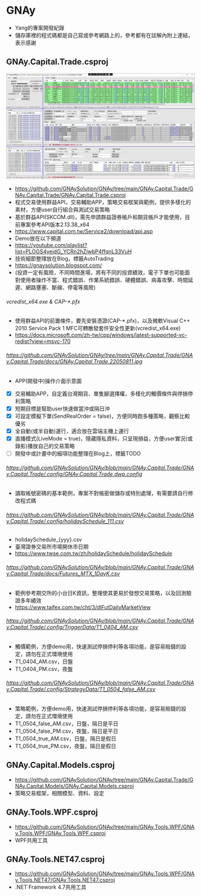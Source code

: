 # GNAy
* Yang的專案開發紀錄
* 儲存庫裡的程式碼都是自己寫或參考網路上的，參考都有在註解內附上連結，表示感謝

## GNAy.Capital.Trade.csproj
![image](https://github.com/GNAySolution/GNAy/blob/main/GNAy.Capital.Trade/GNAy.Capital.Trade/docs/GNAy.Capital.Trade.22050811.jpg)
* https://github.com/GNAySolution/GNAy/tree/main/GNAy.Capital.Trade/GNAy.Capital.Trade/GNAy.Capital.Trade.csproj
* 程式交易使用群益API，交易輔助APP，策略交易框架與範例，提供多樣化的素材，方便user自行組合與測試交易策略
* 基於群益API(SKCOM.dll)，需先申請群益證券帳戶和期貨帳戶才能使用，目前專案參考API版本2.13.38_x64
* https://www.capital.com.tw/Service2/download/api.asp
* Demo放在以下頻道
* https://youtube.com/playlist?list=PLOGS4yeidG_YCRn2hZjwbP4ffqnL33VuH
* 技術細節整理放在Blog，標籤AutoTrading
* https://gnaysolution.blogspot.com/
* (投資一定有風險，不同時間進場，將有不同的投資績效，電子下單也可能面對使用者操作不當、程式錯誤、作業系統錯誤、硬體錯誤、病毒攻擊、時間延遲、網路壅塞、斷線、停電等風險)

###### vcredist_x64.exe & CAP-*.pfx
* 使用群益API的前置條件，要先安裝憑證(CAP-*.pfx)，以及微軟Visual C++ 2010 Service Pack 1 MFC可轉散發套件安全性更新(vcredist_x64.exe)
* https://docs.microsoft.com/zh-tw/cpp/windows/latest-supported-vc-redist?view=msvc-170

###### https://github.com/GNAySolution/GNAy/tree/main/GNAy.Capital.Trade/GNAy.Capital.Trade/docs/GNAy.Capital.Trade.22050811.jpg
* APP(開發中)操作介面示意圖
- [x] 交易輔助APP，自定義台灣期貨、單隻腳選擇權，多樣化的觸價條件與停損停利策略
- [x] 短期目標是幫助user快速做當沖或隔日沖
- [x] 可設定模擬下單(SendRealOrder = false)，方便同時跑多種策略，觀察比較優劣
- [x] 全自動(或半自動)運行，適合放在雲端主機上運行
- [x] 直播模式(LiveMode = true)，隱藏隱私資料，只呈現損益，方便user實況(或錄影)播放自己的交易策略
- [ ] 開發中或計畫中的細項功能整理在Blog上，標籤TODO

###### https://github.com/GNAySolution/GNAy/blob/main/GNAy.Capital.Trade/GNAy.Capital.Trade/.config/GNAy.Capital.Trade.dwp.config
* 讀取帳號密碼的基本範例，專案不對帳密做儲存或特別處理，有需要請自行修改程式碼

###### https://github.com/GNAySolution/GNAy/blob/main/GNAy.Capital.Trade/GNAy.Capital.Trade/.config/holidaySchedule_111.csv
* holidaySchedule_{yyy}.csv
* 臺灣證券交易所市場開休市日期
* https://www.twse.com.tw/zh/holidaySchedule/holidaySchedule

###### https://github.com/GNAySolution/GNAy/blob/main/GNAy.Capital.Trade/GNAy.Capital.Trade/docs/Futures_MTX_1DayK.csv
* 範例參考期交所的小台日K資訊，整理使其更易於發想交易策略，以及回測驗證多年績效
* https://www.taifex.com.tw/cht/3/dlFutDailyMarketView

###### https://github.com/GNAySolution/GNAy/blob/main/GNAy.Capital.Trade/GNAy.Capital.Trade/.config/TriggerData/T1_0404_AM.csv
* 觸價範例，方便demo用，快速測試停損停利等各項功能，是容易賠錢的設定，請勿在正式環境使用
* T1_0404_AM.csv，日盤
* T1_0404_PM.csv，夜盤

###### https://github.com/GNAySolution/GNAy/blob/main/GNAy.Capital.Trade/GNAy.Capital.Trade/.config/StrategyData/T1_0504_false_AM.csv
* 策略範例，方便demo用，快速測試停損停利等各項功能，是容易賠錢的設定，請勿在正式環境使用
* T1_0504_false_AM.csv，日盤，隔日是平日
* T1_0504_false_PM.csv，夜盤，隔日是平日
* T1_0504_true_AM.csv，日盤，隔日是假日
* T1_0504_true_PM.csv，夜盤，隔日是假日

## GNAy.Capital.Models.csproj
* https://github.com/GNAySolution/GNAy/tree/main/GNAy.Capital.Trade/GNAy.Capital.Models/GNAy.Capital.Models.csproj
* 策略交易框架，相關模型、資料、設定

## GNAy.Tools.WPF.csproj
* https://github.com/GNAySolution/GNAy/tree/main/GNAy.Tools.WPF/GNAy.Tools.WPF/GNAy.Tools.WPF.csproj
* WPF共用工具

## GNAy.Tools.NET47.csproj
* https://github.com/GNAySolution/GNAy/tree/main/GNAy.Tools.WPF/GNAy.Tools.NET47/GNAy.Tools.NET47.csproj
* .NET Framework 4.7共用工具
